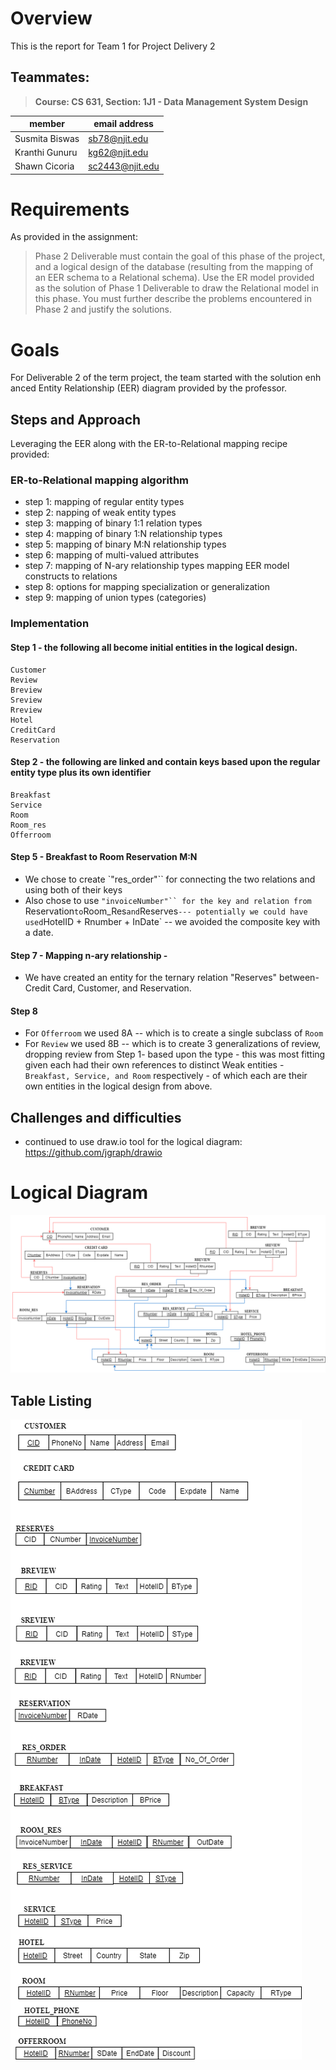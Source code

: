 # Overview
This is the report for Team 1 for Project Delivery 2

## Teammates:
> **Course: CS 631, Section: 1J1 - Data Management System Design**

|member|email address|
|-|-|
|Susmita Biswas|sb78@njit.edu|
|Kranthi Gunuru|kg62@njit.edu|
|Shawn Cicoria|sc2443@njit.edu|


# Requirements
As provided in the assignment:
> Phase 2 Deliverable must contain the goal of this phase of the project, and a logical design of the database (resulting from the mapping of an EER schema to a Relational schema). Use the ER model provided as the solution of Phase 1 Deliverable to draw the Relational model in this phase. You must further describe the problems encountered in Phase 2 and justify the solutions.

# Goals
For Deliverable 2 of the term project, the team started with the solution enhanced Entity Relationship (EER) diagram provided by the professor.

## Steps and Approach
Leveraging the EER along with the ER-to-Relational mapping recipe provided:

### ER-to-Relational mapping algorithm
* step 1: mapping of regular entity types
* step 2: napping of weak entity types
* step 3: mapping of binary 1:1 relation types
* step 4: mapping of binary 1:N relationship types 
* step 5: mapping of binary M:N relationship types 
* step 6: mapping of multi-valued attributes 
* step 7: mapping of N-ary relationship types mapping EER model constructs to relations 
* step 8: options for mapping specialization or generalization 
* step 9: mapping of union types (categories) 

### Implementation
#### Step 1 - the following all become initial entities in the logical design.
```
Customer
Review
Breview
Sreview
Rreview
Hotel
CreditCard
Reservation
```

#### Step 2 - the following are linked and contain keys based upon the regular entity type plus its own identifier
```
Breakfast
Service
Room
Room_res
Offerroom
```

#### Step 5 - Breakfast to Room Reservation M:N
* We chose to create `"res_order"`` for connecting the two relations and using both of their keys
* Also chose to use `"invoiceNumber"`` for the key and relation from `Reservation` to `Room_Res` and `Reserves` --- potentially we could have used `HotelID + Rnumber + InDate` -- we avoided the composite key with a date.

#### Step 7 - Mapping n-ary relationship -

* We have created an entity for the ternary relation "Reserves" between- Credit Card, Customer, and Reservation.

#### Step 8
* For `Offerroom` we used 8A -- which is to create a single subclass of `Room`
* For `Review` we used 8B -- which is to create 3 generalizations of review, dropping review from Step 1-  based upon the type - this was most fitting given each had their own references to distinct Weak entities - `Breakfast, Service, and Room` respectively - of which each are their own entities in the logical design from above.


## Challenges and difficulties
* continued to use draw.io tool for the logical diagram: https://github.com/jgraph/drawio


# Logical Diagram

![logical diagram](./ProjectDeliverable2-logicalDiagram.png)

## Table Listing
![table listing](./ProjectDeliverable2-TableList.png)
